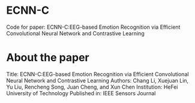 # ECNN-C
Code for paper: ECNN-C:EEG-based Emotion Recognition via Efficient Convolutional Neural Network and Contrastive Learning
# About the paper
Title: ECNN-C:EEG-based Emotion Recognition via Efficient Convolutional Neural Network and Contrastive Learning
Authors: Chang Li, Xuejuan Lin, Yu Liu, Rencheng Song, Juan Cheng, and Xun Chen
Institution: HeFei University of Technology 
Published in: IEEE Sensors Journal
